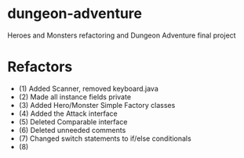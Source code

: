 # dungeon-adventure
Heroes and Monsters refactoring and Dungeon Adventure final project

# Refactors
* (1) Added Scanner, removed keyboard.java
* (2) Made all instance fields private 
* (3) Added Hero/Monster Simple Factory classes
* (4) Added the Attack interface
* (5) Deleted Comparable interface
* (6) Deleted unneeded comments
* (7) Changed switch statements to if/else conditionals
* (8)

